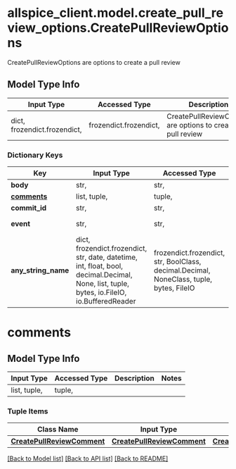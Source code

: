 # allspice_client.model.create_pull_review_options.CreatePullReviewOptions

CreatePullReviewOptions are options to create a pull review

## Model Type Info
Input Type | Accessed Type | Description | Notes
------------ | ------------- | ------------- | -------------
dict, frozendict.frozendict,  | frozendict.frozendict,  | CreatePullReviewOptions are options to create a pull review | 

### Dictionary Keys
Key | Input Type | Accessed Type | Description | Notes
------------ | ------------- | ------------- | ------------- | -------------
**body** | str,  | str,  |  | [optional] 
**[comments](#comments)** | list, tuple,  | tuple,  |  | [optional] 
**commit_id** | str,  | str,  |  | [optional] 
**event** | str,  | str,  | ReviewStateType review state type | [optional] 
**any_string_name** | dict, frozendict.frozendict, str, date, datetime, int, float, bool, decimal.Decimal, None, list, tuple, bytes, io.FileIO, io.BufferedReader | frozendict.frozendict, str, BoolClass, decimal.Decimal, NoneClass, tuple, bytes, FileIO | any string name can be used but the value must be the correct type | [optional]

# comments

## Model Type Info
Input Type | Accessed Type | Description | Notes
------------ | ------------- | ------------- | -------------
list, tuple,  | tuple,  |  | 

### Tuple Items
Class Name | Input Type | Accessed Type | Description | Notes
------------- | ------------- | ------------- | ------------- | -------------
[**CreatePullReviewComment**](CreatePullReviewComment.md) | [**CreatePullReviewComment**](CreatePullReviewComment.md) | [**CreatePullReviewComment**](CreatePullReviewComment.md) |  | 

[[Back to Model list]](../../README.md#documentation-for-models) [[Back to API list]](../../README.md#documentation-for-api-endpoints) [[Back to README]](../../README.md)

